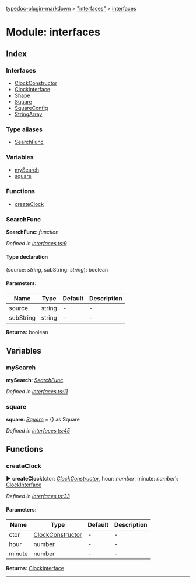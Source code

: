 [typedoc-plugin-markdown](../index.md) > ["interfaces"](../modules/_interfaces_.md) > [interfaces](../modules/_interfaces_.interfaces.md)

# Module: interfaces

## Index

### Interfaces

* [ClockConstructor](../interfaces/_interfaces_.interfaces.clockconstructor.md)
* [ClockInterface](../interfaces/_interfaces_.interfaces.clockinterface.md)
* [Shape](../interfaces/_interfaces_.interfaces.shape.md)
* [Square](../interfaces/_interfaces_.interfaces.square.md)
* [SquareConfig](../interfaces/_interfaces_.interfaces.squareconfig.md)
* [StringArray](../interfaces/_interfaces_.interfaces.stringarray.md)


### Type aliases

* [SearchFunc](_interfaces_.interfaces.md#searchfunc)


### Variables

* [mySearch](_interfaces_.interfaces.md#mysearch)
* [square](_interfaces_.interfaces.md#square-1)


### Functions

* [createClock](_interfaces_.interfaces.md#createclock)



### SearchFunc

**SearchFunc**:  *function* 

*Defined in [interfaces.ts:9](https://github.com/tgreyuk/typedoc-plugin-markdown/blob/master/tests/src/interfaces.ts#L9)*


#### Type declaration
(source: *string*, subString: *string*): boolean


#### Parameters:

| Name  | Type                | Default | Description  |
| ------ | ------------------- | ------------ | ------------ |
| source  | string | - | - |
| subString  | string | - | - |





**Returns:** boolean







## Variables

<a id="mysearch"></a>

###  mySearch

**mySearch**:  *[SearchFunc](../modules/_interfaces_.interfaces.md#searchfunc)* 

*Defined in [interfaces.ts:11](https://github.com/tgreyuk/typedoc-plugin-markdown/blob/master/tests/src/interfaces.ts#L11)*



<a id="square-1"></a>

###  square

**square**:  *[Square](../interfaces/_interfaces_.interfaces.square.md)*  =  {} as Square

*Defined in [interfaces.ts:45](https://github.com/tgreyuk/typedoc-plugin-markdown/blob/master/tests/src/interfaces.ts#L45)*




## Functions

<a id="createclock"></a>
###  createClock

► **createClock**(ctor: *[ClockConstructor](../interfaces/_interfaces_.interfaces.clockconstructor.md)*, hour: *number*, minute: *number*): [ClockInterface](../interfaces/_interfaces_.interfaces.clockinterface.md)



*Defined in [interfaces.ts:33](https://github.com/tgreyuk/typedoc-plugin-markdown/blob/master/tests/src/interfaces.ts#L33)*


#### Parameters:

| Name  | Type                | Default | Description  |
| ------ | ------------------- | ------------ | ------------ |
| ctor  | [ClockConstructor](../interfaces/_interfaces_.interfaces.clockconstructor.md) | - | - |
| hour  | number | - | - |
| minute  | number | - | - |





**Returns:** [ClockInterface](../interfaces/_interfaces_.interfaces.clockinterface.md)



----




